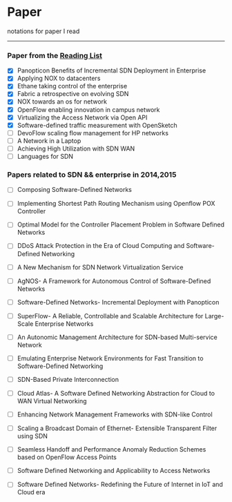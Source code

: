 # Paper
notations for paper I read

---
### Paper from the [Reading List](http://www.nec-labs.com/~lume/sdn-reading-list.html)

                                           

- [x] Panopticon Benefits of Incremental SDN Deployment in Enterprise
- [x] Applying NOX to datacenters
- [x] Ethane taking control of the enterprise
- [x] Fabric a retrospective on evolving SDN  
- [x] NOX towards an os for network
- [x] OpenFlow enabling innovation in campus network
- [x] Virtualizing the Access Network via Open API
- [x] Software-defined traffic measurement with OpenSketch
- [ ] DevoFlow scaling flow management for HP networks
- [ ] A Network in a Laptop
- [ ] Achieving High Utilization with SDN WAN 
- [ ] Languages for SDN  

### Papers related to **SDN** && **enterprise** in 2014,2015

- [ ] Composing Software-Defined Networks
- [ ] Implementing Shortest Path Routing Mechanism using Openflow POX Controller
- [ ] Optimal Model for the Controller Placement Problem in Software Defined Networks
- [ ] DDoS Attack Protection in the Era of Cloud Computing and Software-Defined Networking
- [ ] A New Mechanism for SDN Network Virtualization Service
- [ ] AgNOS- A Framework for Autonomous Control of Software-Defined Networks
- [ ] Software-Defined Networks- Incremental Deployment with Panopticon
- [ ] SuperFlow- A Reliable, Controllable and Scalable Architecture for Large-Scale Enterprise Networks
- [ ] An Autonomic Management Architecture for SDN-based Multi-service Network
- [ ] Emulating Enterprise Network Environments for Fast Transition to Software-Defined Networking
- [ ] SDN-Based Private Interconnection
- [ ] Cloud Atlas- A Software Defined Networking Abstraction for Cloud to WAN Virtual Networking
- [ ] Enhancing Network Management Frameworks with SDN-like Control
- [ ] Scaling a Broadcast Domain of Ethernet- Extensible Transparent Filter using SDN
- [ ] Seamless Handoff and Performance Anomaly Reduction Schemes based on OpenFlow Access Points
- [ ] Software Defined Networking and Applicability to Access Networks
- [ ] Software Defined Networks- Redefining the Future of Internet in IoT and Cloud era





